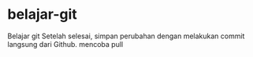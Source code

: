 # belajar-git
Belajar git
Setelah selesai, simpan perubahan dengan melakukan commit langsung dari Github.
mencoba pull
